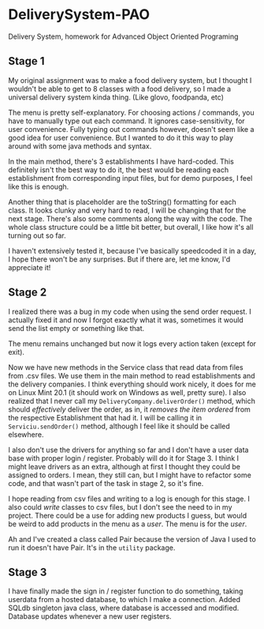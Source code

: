 # DeliverySystem-PAO
Delivery System, homework for Advanced Object Oriented Programing

## Stage 1
My original assignment was to make a food delivery system, but I thought I wouldn't be able to get to 8 classes with a food delivery, so I made a universal delivery system kinda thing. (Like glovo, foodpanda, etc)

The menu is pretty self-explanatory.
For choosing actions / commands, you have to manually type out each command. It ignores case-sensitivity, for user convenience. Fully typing out commands however, doesn't seem like a good idea for user convenience. But I wanted to do it this way to play around with some java methods and syntax.

In the main method, there's 3 establishments I have hard-coded. This definitely isn't the best way to do it, the best would be reading each establishment from corresponding input files, but for demo purposes, I feel like this is enough.

Another thing that is placeholder are the toString() formatting for each class. It looks clunky and very hard to read, I will be changing that for the next stage.
There's also some comments along the way with the code. The whole class structure could be a little bit better, but overall, I like how it's all turning out so far.

I haven't extensively tested it, because I've basically speedcoded it in a day, I hope there won't be any surprises. But if there are, let me know, I'd appreciate it!

## Stage 2
I realized there was a bug in my code when using the send order request. I actually fixed it and now I forgot exactly what it was, sometimes it would send the list empty or something like that.

The menu remains unchanged but now it logs every action taken (except for exit).

Now we have new methods in the Service class that read data from files from .csv files. We use them in the main method to read establishments and the delivery companies. I think everything should work nicely, it does for me on Linux Mint 20.1 (it should work on Windows as well, pretty sure). I also realized that I never call my `DeliveryCompany.deliverOrder()` method, which should _effectively_ deliver the order, as in, it _removes the item ordered_ from the respective Establishment that had it. I will be calling it in `Serviciu.sendOrder()` method, although I feel like it should be called elsewhere.

I also don't use the drivers for anything so far and I don't have a user data base with proper login / register. Probably will do it for Stage 3. I think I might leave drivers as an extra, although at first I thought they could be assigned to orders. I mean, they still can, but I might have to refactor some code, and that wasn't part of the task in stage 2, so it's fine.

I hope reading from csv files and writing to a log is enough for this stage. I also could _write_ classes to csv files, but I don't see the need to in my project. There could be a use for adding new products I guess, but would be weird to add products in the menu as a _user_. The menu is for the _user_.

Ah and I've created a class called Pair because the version of Java I used to run it doesn't have Pair. It's in the `utility` package.

## Stage 3
I have finally made the sign in / register function to do something, taking userdata from a hosted database, to which I make a connection. Added SQLdb singleton java class, where database is accessed and modified. Database updates whenever a new user registers.
